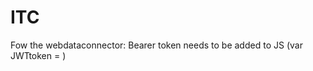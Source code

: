 # ITC

Fow the webdataconnector: Bearer token needs to be added to JS (var JWTtoken = <ENTER BEARER TOKEN HERE>)
